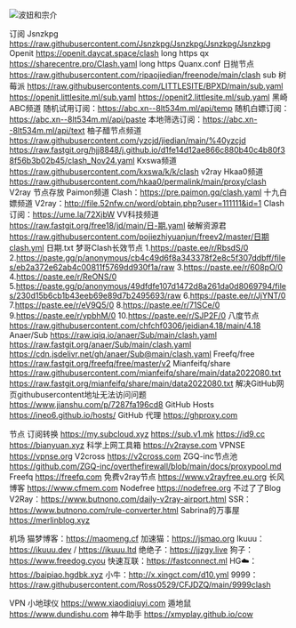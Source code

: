 




![波妞和宗介](https://user-images.githubusercontent.com/102322116/188733402-24aaacee-9d1f-4b82-bd36-645ef9d6f640.jpg)

订阅
Jsnzkpg
https://raw.githubusercontent.com/Jsnzkpg/Jsnzkpg/Jsnzkpg/Jsnzkpg
Openit
https://openit.daycat.space/clash  long  https  qx
https://sharecentre.pro/Clash.yaml  long  https  Quanx.conf
日抛节点
https://raw.githubusercontent.com/ripaojiedian/freenode/main/clash  sub
树莓派
https://raw.githubusercontents.com/LITTLESITE/BPXD/main/sub.yaml
https://openit.littlesite.ml/sub.yaml
https://openit2.littlesite.ml/sub.yaml
黑崎ABC频道
随机试用订阅：https://abc.xn--8lt534m.ml/api/temp
随机白嫖订阅：https://abc.xn--8lt534m.ml/api/paste
本地筛选订阅：https://abc.xn--8lt534m.ml/api/text
柚子醋节点频道
https://raw.githubusercontent.com/yzcjd/jiedian/main/%40yzcjd
https://raw.fastgit.org/hjj8848/j.github.io/d1fe14d12ae866c880b40c4b80f38f56b3b02b45/clash_Nov24.yaml
Kxswa频道
https://raw.githubusercontent.com/kxswa/k/k/clash  v2ray
Hkaa0频道
https://raw.githubusercontent.com/hkaa0/permalink/main/proxy/clash  V2ray  节点存放
Paimon频道
Clash：https://pre.paimon.gq/clash.yaml
十九白嫖频道
V2ray：http://file.52nfw.cn/word/obtain.php?user=111111&id=1
Clash订阅：https://ume.la/72XjbW
VV科技频道
https://raw.fastgit.org/free18/jd/main/日-期.yaml
破解资源君
https://raw.githubusercontent.com/pojiezhiyuanjun/freev2/master/日期clash.yml  日期.txt
梦哥Clash长效节点
1.https://paste.ee/r/RbsdS/0 
2.https://paste.gg/p/anonymous/cb4c49d6f8a343378f2e8c5f307ddbff/files/eb2a372e62ab4c00811f5769dd930f1a/raw 
3.https://paste.ee/r/608pO/0 
4.https://paste.ee/r/ReONS/0 
5.https://paste.gg/p/anonymous/49dfdfe107d1472d8a261da0d8069794/files/230d15b6cb1b43eeb69e89d7b2495693/raw 
6.https://paste.ee/r/JjYNT/0 
7.https://paste.ee/r/eV9Q5/0 
8.https://paste.ee/r/71SCe/0 
9.https://paste.ee/r/ypbhM/0 
10.https://paste.ee/r/SJP2F/0
八度节点
https://raw.githubusercontent.com/chfchf0306/jeidian4.18/main/4.18
Anaer/Sub
https://raw.iqiq.io/anaer/Sub/main/clash.yaml
https://raw.fastgit.org/anaer/Sub/main/clash.yaml
https://cdn.jsdelivr.net/gh/anaer/Sub@main/clash.yaml
Freefq/free
https://raw.fastgit.org/freefq/free/master/v2
Mianfeifq/share
https://raw.githubusercontent.com/mianfeifq/share/main/data2022080.txt
https://raw.fastgit.org/mianfeifq/share/main/data2022080.txt
解决GitHub网页githubusercontent地址无法访问问题
https://www.jianshu.com/p/7287fa196cd8
GitHub Hosts
https://ineo6.github.io/hosts/
GitHub 代理
https://ghproxy.com


节点
订阅转换
https://my.subcloud.xyz
https://sub.v1.mk
https://id9.cc
https://bianyuan.xyz
科学上网工具箱
https://v2rayse.com
VPNSE 
https://vpnse.org
V2cross
https://v2cross.com
 ZGQ-inc节点池
https://github.com/ZGQ-inc/overthefirewall/blob/main/docs/proxypool.md
Freefq
https://freefq.com
免费v2ray节点 
https://www.v2rayfree.eu.org
长风博客
https://www.cfmem.com
Nodefree
https://nodefree.org
不过了了Blog
V2Ray：https://www.butnono.com/daily-v2ray-airport.html
SSR：https://www.butnono.com/rule-converter.html
Sabrina的万事屋
https://merlinblog.xyz



机场
猫梦博客：https://maomeng.cf
加速猫：https://jsmao.org
Ikuuu：https://ikuuu.dev  /  https://ikuuu.ltd
绝绝子：https://jjzgy.live
狗子：https://www.freedog.cyou
快速互联：https://fastconnect.ml
HG☁️：https://baipiao.hgdbk.xyz
小牛：http://x.xingct.com/d10.yml
9999：https://raw.githubusercontent.com/Ross0529/CFJDZQ/main/9999clash


VPN
小地球仪
https://www.xiaodiqiuyi.com
遁地鼠
https://www.dundishu.com
神牛助手
https://xmyplay.github.io/cow
